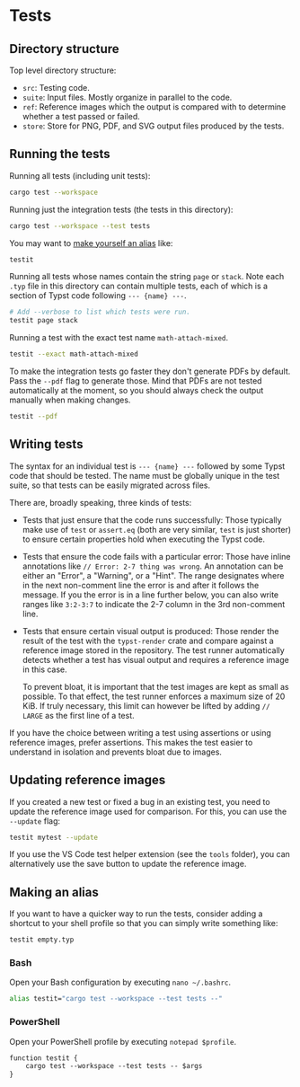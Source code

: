 # Tests

## Directory structure
Top level directory structure:
- `src`: Testing code.
- `suite`: Input files. Mostly organize in parallel to the code.
- `ref`: Reference images which the output is compared with to determine whether
         a test passed or failed.
- `store`: Store for PNG, PDF, and SVG output files produced by the tests.

## Running the tests
Running all tests (including unit tests):
```bash
cargo test --workspace
```

Running just the integration tests (the tests in this directory):
```bash
cargo test --workspace --test tests
```

You may want to [make yourself an alias](#making-an-alias) like:
```bash
testit
```

Running all tests whose names contain the string `page` or `stack`. Note each
`.typ` file in this directory can contain multiple tests, each of which is a
section of Typst code following `--- {name} ---`.
```bash
# Add --verbose to list which tests were run.
testit page stack
```

Running a test with the exact test name `math-attach-mixed`.
```bash
testit --exact math-attach-mixed
```

To make the integration tests go faster they don't generate PDFs by default.
Pass the `--pdf` flag to generate those. Mind that PDFs are not tested
automatically at the moment, so you should always check the output manually when
making changes.
```bash
testit --pdf
```

## Writing tests
The syntax for an individual test is `--- {name} ---` followed by some Typst
code that should be tested. The name must be globally unique in the test suite,
so that tests can be easily migrated across files.

There are, broadly speaking, three kinds of tests:

- Tests that just ensure that the code runs successfully: Those typically make
  use of `test` or `assert.eq` (both are very similar, `test` is just shorter)
  to ensure certain properties hold when executing the Typst code.

- Tests that ensure the code fails with a particular error: Those have inline
  annotations like `// Error: 2-7 thing was wrong`. An annotation can be
  either an "Error", a "Warning", or a "Hint". The range designates where
  in the next non-comment line the error is and after it follows the message.
  If you the error is in a line further below, you can also write ranges like
  `3:2-3:7` to indicate the 2-7 column in the 3rd non-comment line.

- Tests that ensure certain visual output is produced: Those render the result
  of the test with the `typst-render` crate and compare against a reference
  image stored in the repository. The test runner automatically detects whether
  a test has visual output and requires a reference image in this case.

  To prevent bloat, it is important that the test images are kept as small as
  possible. To that effect, the test runner enforces a maximum size of 20 KiB.
  If truly necessary, this limit can however be lifted by adding `// LARGE` as
  the first line of a test.

If you have the choice between writing a test using assertions or using
reference images, prefer assertions. This makes the test easier to understand
in isolation and prevents bloat due to images.

## Updating reference images
If you created a new test or fixed a bug in an existing test, you need to update
the reference image used for comparison. For this, you can use the `--update`
flag:
```bash
testit mytest --update
```

If you use the VS Code test helper extension (see the `tools` folder), you can
alternatively use the save button to update the reference image.

## Making an alias
If you want to have a quicker way to run the tests, consider adding a shortcut
to your shell profile so that you can simply write something like:
```bash
testit empty.typ
```

### Bash
Open your Bash configuration by executing `nano ~/.bashrc`.
```bash
alias testit="cargo test --workspace --test tests --"
```

### PowerShell
Open your PowerShell profile by executing `notepad $profile`.
```ps
function testit {
    cargo test --workspace --test tests -- $args
}
```
